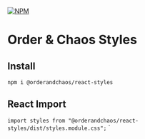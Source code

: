 [![NPM](https://img.shields.io/npm/v/@orderandchaos/react-styles.svg)](https://www.npmjs.com/package/@orderandchaos/react-styles)


# Order & Chaos Styles 

## Install

`npm i @orderandchaos/react-styles`

## React Import

`import styles from "@orderandchaos/react-styles/dist/styles.module.css";`
`
